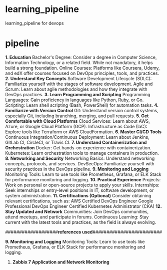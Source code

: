 # learning_pipeline
learning_pipeline for devops


# pipeline
**1. Education**
Bachelor's Degree: Consider a degree in Computer Science, Information Technology, or a related field. While not mandatory, it helps build a strong foundation.
Online Courses: Platforms like Coursera, Udemy, and edX offer courses focused on DevOps principles, tools, and practices.
**2. Understand Key Concepts**
Software Development Lifecycle (SDLC): Familiarize yourself with the stages of software development.
Agile and Scrum: Learn about agile methodologies and how they integrate with DevOps practices.
**3. Learn Programming and Scripting**
Programming Languages: Gain proficiency in languages like Python, Ruby, or Go.
Scripting: Learn shell scripting (Bash, PowerShell) for automation tasks.
**4. Familiarize with Version Control**
Git: Understand version control systems, especially Git, including branching, merging, and pull requests.
**5. Get Comfortable with Cloud Platforms**
Cloud Services: Learn about AWS, Azure, or Google Cloud Platform (GCP).
Infrastructure as Code (IaC): Explore tools like Terraform or AWS CloudFormation.
**6. Master CI/CD Tools**
Continuous Integration/Continuous Deployment: Learn about Jenkins, GitLab CI, CircleCI, or Travis CI.
**7. Understand Containerization and Orchestration**
Docker: Get hands-on experience with containerization.
Kubernetes: Learn orchestration tools to manage containers in production.
**8. Networking and Security**
Networking Basics: Understand networking concepts, protocols, and services.
DevSecOps: Familiarize yourself with security practices in the DevOps pipeline.
**9. Monitoring and Logging**
Monitoring Tools: Learn to use tools like Prometheus, Grafana, or ELK Stack for performance monitoring and logging.
**10. Practical Experience**
Projects: Work on personal or open-source projects to apply your skills.
Internships: Seek internships or entry-level positions in IT, software development, or system administration.
**11. Certifications (Optional)**
Consider obtaining relevant certifications, such as:
AWS Certified DevOps Engineer
Google Professional DevOps Engineer
Certified Kubernetes Administrator (CKA)
**12. Stay Updated and Network**
Communities: Join DevOps communities, attend meetups, and participate in forums.
Continuous Learning: Stay current with the latest tools and practices, as the field is always evolving.



###################**references used**#########################

**9. Monitoring and Logging**
Monitoring Tools: Learn to use tools like Prometheus, Grafana, or ELK Stack for performance monitoring and logging.
1. **Zabbix 7 Application and Network Monitoring**
   
